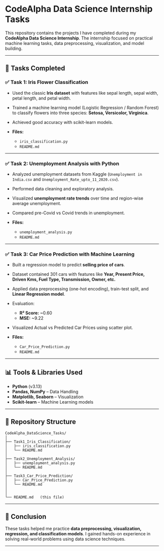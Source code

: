 # CodeAlpha Data Science Internship Tasks

This repository contains the projects I have completed during my **CodeAlpha Data Science Internship**.
The internship focused on practical machine learning tasks, data preprocessing, visualization, and model building.

---

## 📌 Tasks Completed

### ✅ Task 1: Iris Flower Classification

* Used the classic **Iris dataset** with features like sepal length, sepal width, petal length, and petal width.
* Trained a machine learning model (Logistic Regression / Random Forest) to classify flowers into three species: **Setosa, Versicolor, Virginica**.
* Achieved good accuracy with scikit-learn models.
* **Files:**

  * `iris_classification.py`
  * `README.md`

---

### ✅ Task 2: Unemployment Analysis with Python

* Analyzed unemployment datasets from Kaggle (`Unemployment in India.csv` and `Unemployment_Rate_upto_11_2020.csv`).
* Performed data cleaning and exploratory analysis.
* Visualized **unemployment rate trends** over time and region-wise average unemployment.
* Compared pre-Covid vs Covid trends in unemployment.
* **Files:**

  * `unemployment_analysis.py`
  * `README.md`

---

### ✅ Task 3: Car Price Prediction with Machine Learning

* Built a regression model to predict **selling price of cars**.
* Dataset contained 301 cars with features like **Year, Present Price, Driven Kms, Fuel Type, Transmission, Owner, etc.**
* Applied data preprocessing (one-hot encoding), train-test split, and **Linear Regression model**.
* Evaluation:

  * **R² Score:** ~0.60
  * **MSE:** ~9.22
* Visualized Actual vs Predicted Car Prices using scatter plot.
* **Files:**

  * `Car_Price_Prediction.py`
  * `README.md`

---

## 📊 Tools & Libraries Used

* **Python** (v3.13)
* **Pandas, NumPy** – Data Handling
* **Matplotlib, Seaborn** – Visualization
* **Scikit-learn** – Machine Learning models

---

## 📂 Repository Structure

```
CodeAlpha_DataScience_Tasks/
│
├── Task1_Iris_Classification/
│   ├── iris_classification.py
│   └── README.md
│
├── Task2_Unemployment_Analysis/
│   ├── unemployment_analysis.py
│   └── README.md
│
├── Task3_Car_Price_Prediction/
│   ├── Car_Price_Prediction.py
│   └── README.md
│   
│
└── README.md   (this file)
```

---

## 📌 Conclusion

These tasks helped me practice **data preprocessing, visualization, regression, and classification models**.
I gained hands-on experience in solving real-world problems using data science techniques.

---
